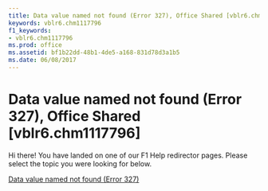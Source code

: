 ```yaml
---
title: Data value named not found (Error 327), Office Shared [vblr6.chm1117796]
keywords: vblr6.chm1117796
f1_keywords:
- vblr6.chm1117796
ms.prod: office
ms.assetid: bf1b22dd-48b1-4de5-a168-831d78d3a1b5
ms.date: 06/08/2017
---
```



# Data value named not found (Error 327), Office Shared [vblr6.chm1117796]

Hi there! You have landed on one of our F1 Help redirector pages. Please select the topic you were looking for below.

[Data value named not found (Error 327)](http://msdn.microsoft.com/library/70eaeed2-a28d-0d31-bab3-ea37fe705409%28Office.15%29.aspx)

